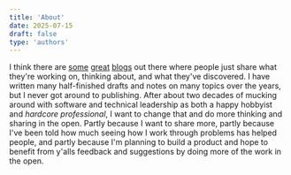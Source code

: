```yaml
---
title: 'About'
date: 2025-07-15
draft: false
type: 'authors'
---
```


I think there are [some](https://justin.searls.co) [great](https://simonwillison.net) [blogs](https://ronjeffries.com) out there where people just share what they're working on, thinking about, and what they've discovered. I have written many half-finished drafts and notes on many topics over the years, but I never got around to publishing. After about two decades of mucking around with software and technical leadership as both a happy hobbyist and *hardcore professional*, I want to change that and do more thinking and sharing in the open. Partly because I want to share more, partly because I've been told how much seeing how I work through problems has helped people, and partly because I'm planning to build a product and hope to benefit from y'alls feedback and suggestions by doing more of the work in the open.
